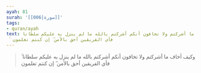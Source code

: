 ```yaml
---
ayah: 81
surah: '[[006|سورة]]'
tags:
- quran/ayah
text: وكيف أخاف ما أشركتم ولا تخافون أنكم أشركتم بالله ما لم ينزل به عليكم سلطانا
  ۚ فأي الفريقين أحق بالأمن ۖ إن كنتم تعلمون
---
```

> وكيف أخاف ما أشركتم ولا تخافون أنكم أشركتم بالله ما لم ينزل به عليكم سلطانا ۚ فأي الفريقين أحق بالأمن ۖ إن كنتم تعلمون
